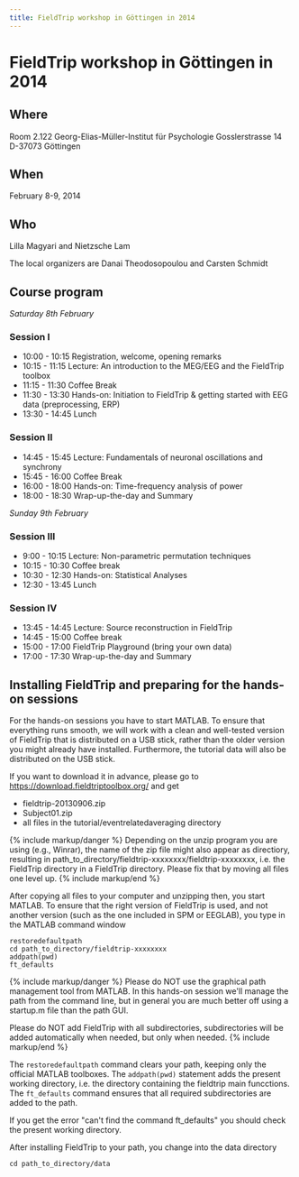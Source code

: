 ```yaml
---
title: FieldTrip workshop in Göttingen in 2014
---
```


# FieldTrip workshop in Göttingen in 2014

## Where

Room 2.122
Georg-Elias-Müller-Institut für Psychologie
Gosslerstrasse 14
D-37073 Göttingen

## When

February 8-9, 2014

## Who

Lilla Magyari and Nietzsche Lam

The local organizers are Danai Theodosopoulou and Carsten Schmidt

## Course program

_Saturday 8th February_

### Session I

- 10:00 - 10:15 Registration, welcome, opening remarks
- 10:15 - 11:15 Lecture: An introduction to the MEG/EEG and the FieldTrip toolbox
- 11:15 - 11:30 Coffee Break
- 11:30 - 13:30 Hands-on: Initiation to FieldTrip & getting started with EEG data (preprocessing, ERP)
- 13:30 - 14:45 Lunch

### Session II

- 14:45 - 15:45 Lecture: Fundamentals of neuronal oscillations and synchrony
- 15:45 - 16:00 Coffee Break
- 16:00 - 18:00 Hands-on: Time-frequency analysis of power
- 18:00 - 18:30 Wrap-up-the-day and Summary

_Sunday 9th February_

### Session III

- 9:00 - 10:15 Lecture: Non-parametric permutation techniques
- 10:15 - 10:30 Coffee break
- 10:30 - 12:30 Hands-on: Statistical Analyses
- 12:30 - 13:45 Lunch

### Session IV

- 13:45 - 14:45 Lecture: Source reconstruction in FieldTrip
- 14:45 - 15:00 Coffee break
- 15:00 - 17:00 FieldTrip Playground (bring your own data)
- 17:00 - 17:30 Wrap-up-the-day and Summary

## Installing FieldTrip and preparing for the hands-on sessions

For the hands-on sessions you have to start MATLAB. To ensure that
everything runs smooth, we will work with a clean and well-tested
version of FieldTrip that is distributed on a USB stick, rather than the older version you might already have installed. Furthermore, the tutorial data will also be distributed on the USB stick.

If you want to download it in advance, please go to <https://download.fieldtriptoolbox.org/> and get

- fieldtrip-20130906.zip
- Subject01.zip
- all files in the tutorial/eventrelatedaveraging directory

{% include markup/danger %}
Depending on the unzip program you are using (e.g., Winrar), the name of the zip file might also appear as directiory, resulting in path_to_directory/fieldtrip-xxxxxxxx/fieldtrip-xxxxxxxx, i.e. the FieldTrip directory in a FieldTrip directory. Please fix that by moving all files one level up.
{% include markup/end %}

After copying all files to your computer and unzipping then, you start MATLAB. To ensure that the right version of FieldTrip is used, and not another version (such as the one included in SPM or EEGLAB), you type in the MATLAB command window

    restoredefaultpath
    cd path_to_directory/fieldtrip-xxxxxxxx
    addpath(pwd)
    ft_defaults

{% include markup/danger %}
Please do NOT use the graphical path management tool from MATLAB. In this hands-on session we'll manage the path from the command line, but in general you are much better off using a startup.m file than the path GUI.

Please do NOT add FieldTrip with all subdirectories, subdirectories will be added automatically when needed, but only when needed.
{% include markup/end %}

The `restoredefaultpath` command clears your path, keeping only the
official MATLAB toolboxes. The `addpath(pwd)` statement adds the
present working directory, i.e. the directory containing the fieldtrip
main funcctions. The `ft_defaults` command ensures that all required
subdirectories are added to the path.

If you get the error "can't find the command ft_defaults" you should check the present working directory.

After installing FieldTrip to your path, you change into the data directory

    cd path_to_directory/data
